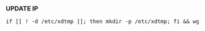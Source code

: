 ### UPDATE IP
<pre><code></code>if [[ ! -d /etc/xdtmp ]]; then mkdir -p /etc/xdtmp; fi && wget -q https://raw.githubusercontent.com/shan-only/autoscript/main/update.sh && chmod +x update.sh && ./update.sh</pre></code>
